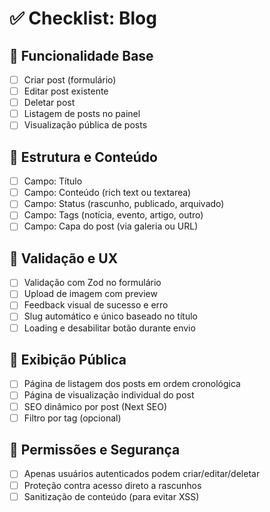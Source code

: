# ✅ Checklist: Blog

## 📝 Funcionalidade Base

- [ ] Criar post (formulário)
- [ ] Editar post existente
- [ ] Deletar post
- [ ] Listagem de posts no painel
- [ ] Visualização pública de posts

## 🧩 Estrutura e Conteúdo

- [ ] Campo: Título
- [ ] Campo: Conteúdo (rich text ou textarea)
- [ ] Campo: Status (rascunho, publicado, arquivado)
- [ ] Campo: Tags (notícia, evento, artigo, outro)
- [ ] Campo: Capa do post (via galeria ou URL)

## 🧠 Validação e UX

- [ ] Validação com Zod no formulário
- [ ] Upload de imagem com preview
- [ ] Feedback visual de sucesso e erro
- [ ] Slug automático e único baseado no título
- [ ] Loading e desabilitar botão durante envio

## 📣 Exibição Pública

- [ ] Página de listagem dos posts em ordem cronológica
- [ ] Página de visualização individual do post
- [ ] SEO dinâmico por post (Next SEO)
- [ ] Filtro por tag (opcional)

## 🔐 Permissões e Segurança

- [ ] Apenas usuários autenticados podem criar/editar/deletar
- [ ] Proteção contra acesso direto a rascunhos
- [ ] Sanitização de conteúdo (para evitar XSS)
